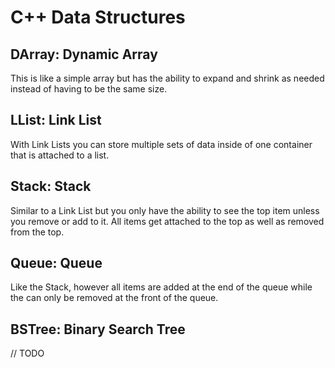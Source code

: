 C++ Data Structures
===================

DArray: Dynamic Array
---------------------

This is like a simple array but has the ability to expand and shrink as needed instead of having to be the same size.

LList: Link List
----------------

With Link Lists you can store multiple sets of data inside of one container that is attached to a list.

Stack: Stack
------------

Similar to a Link List but you only have the ability to see the top item unless you remove or add to it. All items get attached to the top as well as removed from the top.

Queue: Queue
------------

Like the Stack, however all items are added at the end of the queue while the can only be removed at the front of the queue. 

BSTree: Binary Search Tree
--------------------------

// TODO
    
